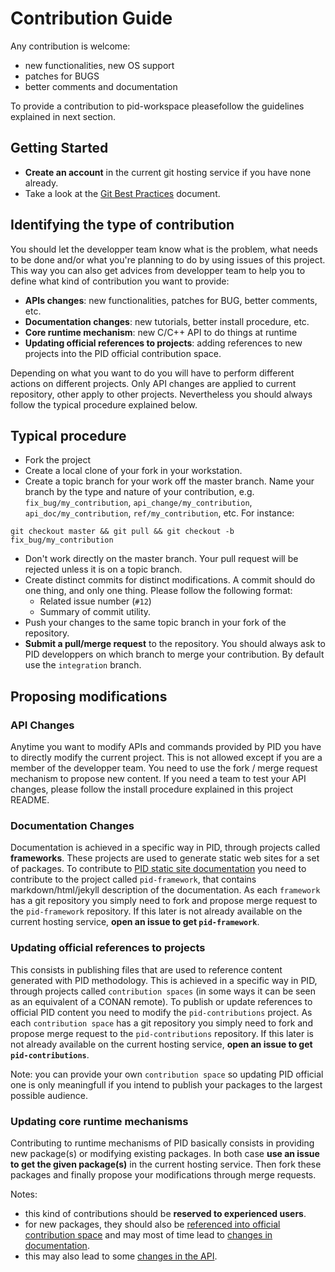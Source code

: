 # Contribution Guide

Any contribution is welcome:

- new functionalities, new OS support
- patches for BUGS
- better comments and documentation

To provide a contribution to pid-workspace pleasefollow the guidelines explained in next section.

## Getting Started

+ **Create an account** in the current git hosting service if you have none already.
+ Take a look at the [Git Best Practices](http://sethrobertson.github.com/GitBestPractices/) document.


## Identifying the type of contribution

You should let the developper team know what is the problem, what needs to be done and/or what you're planning to do by using issues of this project. This way you can also get advices from developper team to help you to define what kind of contribution you want to provide:

+ **APIs changes**: new functionalities, patches for BUG, better comments, etc.
+ **Documentation changes**: new tutorials, better install procedure, etc.
+ **Core runtime mechanism**: new C/C++ API to do things at runtime
+ **Updating official references to projects**: adding references to new projects into the PID official contribution space.

Depending on what you want to do you will have to perform different actions on different projects. Only API changes are applied to current repository, other apply to other projects. Nevertheless you should always follow the typical procedure explained below.

## Typical procedure

+ Fork the project
+ Create a local clone of your fork in your workstation.
+ Create a topic branch for your work off the master branch. Name your branch by the type and nature of your contribution, e.g.  `fix_bug/my_contribution`, `api_change/my_contribution`, `api_doc/my_contribution`, `ref/my_contribution`, etc. For instance:

```
git checkout master && git pull && git checkout -b fix_bug/my_contribution
```
+ Don't work directly on the master branch. Your pull request will be rejected unless it is on a topic branch.
+ Create distinct commits for distinct modifications. A commit should do one thing, and only one thing. Please follow the following format:
  - Related issue number (`#12`)
  - Summary of commit utility.
+ Push your changes to the same topic branch in your fork of the repository.
+ **Submit a pull/merge request** to the repository. You should always ask to PID developpers on which branch to merge your contribution. By default use the `integration` branch.

## Proposing modifications

### API Changes

Anytime you want to modify APIs and commands provided by PID you have to directly modify the current project. This is not allowed except if you are a member of the developper team. You need to use the fork / merge request mechanism to propose new content. If you need a team to test your API changes, please follow the install procedure explained in this project README.

### Documentation Changes

Documentation is achieved in a specific way in PID, through projects called **frameworks**. These projects are used to generate static web sites for a set of packages.
To contribute to [PID static site documentation](http://pid.lirmm.net/pid-framework/index.html) you need to contribute to the project called `pid-framework`, that contains markdown/html/jekyll description of the documentation. As each `framework` has a git repository you simply need to fork and propose merge request to the `pid-framework` repository. If this later is not already available on the current hosting service, **open an issue to get `pid-framework`**.

### Updating official references to projects

This consists in publishing files that are used to reference content generated with PID methodology. This is achieved in a specific way in PID, through projects called `contribution spaces` (in some ways it can be seen as an equivalent of a CONAN remote). To publish or update references to official PID content you need to modify the `pid-contributions` project. As each `contribution space` has a git repository you simply need to fork and propose merge request to the `pid-contributions` repository. If this later is not already available on the current hosting service, **open an issue to get `pid-contributions`**.

Note: you can provide your own `contribution space` so updating PID official one is only meaningfull if you intend to publish your packages to the largest possible audience.

### Updating core runtime mechanisms

Contributing to runtime mechanisms of PID basically consists in providing new package(s) or modifying existing packages. In both case **use an issue to get the given package(s)** in the current hosting service. Then fork these packages and finally propose your modifications through merge requests.

Notes:

+ this kind of contributions should be **reserved to experienced users**.
+ for new packages, they should also be [referenced into official contribution space](#updating-official-references-to-projects) and may most of time lead to [changes in documentation](#documentation-changes).
+ this may also lead to some [changes in the API](#api-changes).
